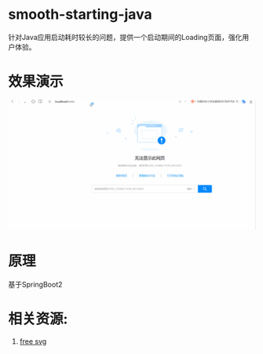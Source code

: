 # smooth-starting-java
针对Java应用启动耗时较长的问题，提供一个启动期间的Loading页面，强化用户体验。

# 效果演示

![demo](doc/demo.gif)

# 原理
基于SpringBoot2


# 相关资源:
1. [free svg](https://www.svgrepo.com/vectors/snail/)